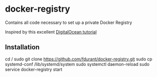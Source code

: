 # docker-registry
Contains all code necessary to set up a private Docker Registry

Inspired by this excellent [DigitalOcean tutorial](https://www.digitalocean.com/community/tutorials/how-to-set-up-a-private-docker-registry-on-ubuntu-14-04)

## Installation

cd /
sudo git clone https://github.com/fdurant/docker-registry.git
sudo cp systemd-conf /lib/systemd/system
sudo systemctl daemon-reload
sudo service docker-registry start
